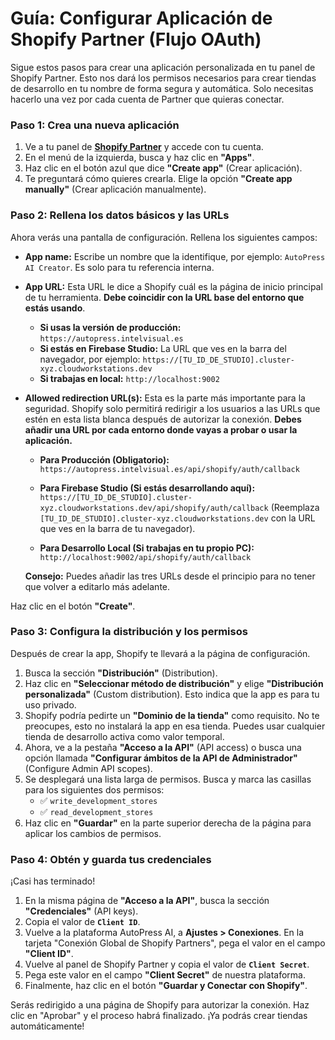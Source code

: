 
# Guía: Configurar Aplicación de Shopify Partner (Flujo OAuth)

Sigue estos pasos para crear una aplicación personalizada en tu panel de Shopify Partner. Esto nos dará los permisos necesarios para crear tiendas de desarrollo en tu nombre de forma segura y automática. Solo necesitas hacerlo una vez por cada cuenta de Partner que quieras conectar.

### Paso 1: Crea una nueva aplicación

1.  Ve a tu panel de **[Shopify Partner](https://partners.shopify.com)** y accede con tu cuenta.
2.  En el menú de la izquierda, busca y haz clic en **"Apps"**.
3.  Haz clic en el botón azul que dice **"Create app"** (Crear aplicación).
4.  Te preguntará cómo quieres crearla. Elige la opción **"Create app manually"** (Crear aplicación manualmente).

### Paso 2: Rellena los datos básicos y las URLs

Ahora verás una pantalla de configuración. Rellena los siguientes campos:

*   **App name:** Escribe un nombre que la identifique, por ejemplo: `AutoPress AI Creator`. Es solo para tu referencia interna.

*   **App URL:** Esta URL le dice a Shopify cuál es la página de inicio principal de tu herramienta. **Debe coincidir con la URL base del entorno que estás usando**.
    *   **Si usas la versión de producción:** `https://autopress.intelvisual.es`
    *   **Si estás en Firebase Studio:** La URL que ves en la barra del navegador, por ejemplo: `https://[TU_ID_DE_STUDIO].cluster-xyz.cloudworkstations.dev`
    *   **Si trabajas en local:** `http://localhost:9002`

*   **Allowed redirection URL(s):** Esta es la parte más importante para la seguridad. Shopify solo permitirá redirigir a los usuarios a las URLs que estén en esta lista blanca después de autorizar la conexión. **Debes añadir una URL por cada entorno donde vayas a probar o usar la aplicación.**

    *   **Para Producción (Obligatorio):**
        `https://autopress.intelvisual.es/api/shopify/auth/callback`

    *   **Para Firebase Studio (Si estás desarrollando aquí):**
        `https://[TU_ID_DE_STUDIO].cluster-xyz.cloudworkstations.dev/api/shopify/auth/callback`
        (Reemplaza `[TU_ID_DE_STUDIO].cluster-xyz.cloudworkstations.dev` con la URL que ves en la barra de tu navegador).

    *   **Para Desarrollo Local (Si trabajas en tu propio PC):**
        `http://localhost:9002/api/shopify/auth/callback`

    **Consejo:** Puedes añadir las tres URLs desde el principio para no tener que volver a editarlo más adelante.

Haz clic en el botón **"Create"**.

### Paso 3: Configura la distribución y los permisos

Después de crear la app, Shopify te llevará a la página de configuración.

1.  Busca la sección **"Distribución"** (Distribution).
2.  Haz clic en **"Seleccionar método de distribución"** y elige **"Distribución personalizada"** (Custom distribution). Esto indica que la app es para tu uso privado.
3.  Shopify podría pedirte un **"Dominio de la tienda"** como requisito. No te preocupes, esto no instalará la app en esa tienda. Puedes usar cualquier tienda de desarrollo activa como valor temporal.
4.  Ahora, ve a la pestaña **"Acceso a la API"** (API access) o busca una opción llamada **"Configurar ámbitos de la API de Administrador"** (Configure Admin API scopes).
5.  Se desplegará una lista larga de permisos. Busca y marca las casillas para los siguientes dos permisos:
    *   ✅ `write_development_stores`
    *   ✅ `read_development_stores`
6.  Haz clic en **"Guardar"** en la parte superior derecha de la página para aplicar los cambios de permisos.

### Paso 4: Obtén y guarda tus credenciales

¡Casi has terminado!

1.  En la misma página de **"Acceso a la API"**, busca la sección **"Credenciales"** (API keys).
2.  Copia el valor de **`Client ID`**.
3.  Vuelve a la plataforma AutoPress AI, a **Ajustes > Conexiones**. En la tarjeta "Conexión Global de Shopify Partners", pega el valor en el campo **"Client ID"**.
4.  Vuelve al panel de Shopify Partner y copia el valor de **`Client Secret`**.
5.  Pega este valor en el campo **"Client Secret"** de nuestra plataforma.
6.  Finalmente, haz clic en el botón **"Guardar y Conectar con Shopify"**.

Serás redirigido a una página de Shopify para autorizar la conexión. Haz clic en "Aprobar" y el proceso habrá finalizado. ¡Ya podrás crear tiendas automáticamente!
